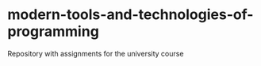 # modern-tools-and-technologies-of-programming
Repository with assignments for the university course
